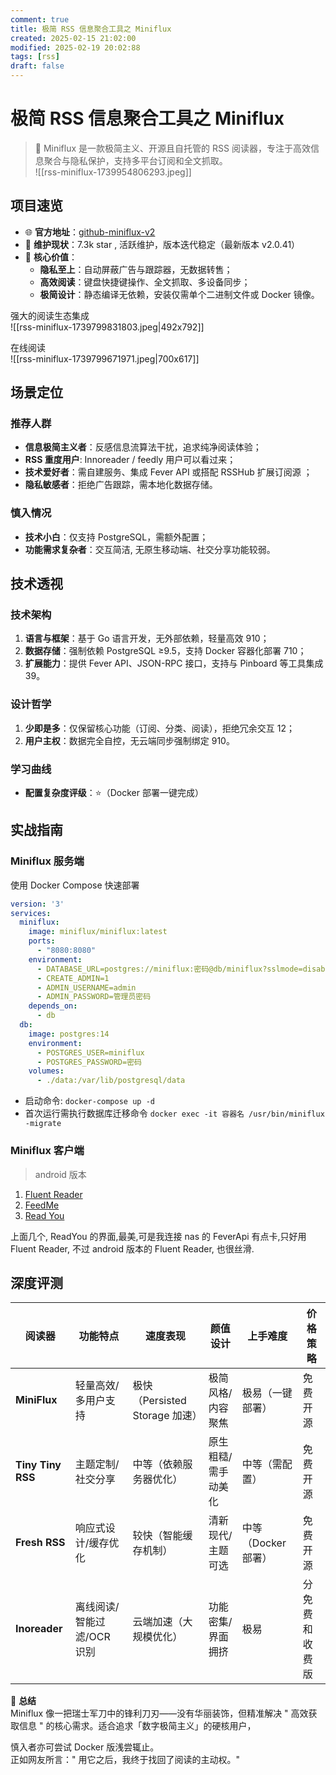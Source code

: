 ```yaml
---
comment: true
title: 极简 RSS 信息聚合工具之 Miniflux
created: 2025-02-15 21:02:00
modified: 2025-02-19 20:02:88
tags: [rss]
draft: false
---
```


# 极简 RSS 信息聚合工具之 Miniflux
>  🔖 Miniflux 是一款极简主义、开源且自托管的 RSS 阅读器，专注于高效信息聚合与隐私保护，支持多平台订阅和全文抓取。  
![[rss-miniflux-1739954806293.jpeg]]
## 项目速览
* 🌐 **官方地址**：[github-miniflux-v2](https://github.com/miniflux/v2) 
* 👨 **维护现状**：7.3k star , 活跃维护，版本迭代稳定（最新版本 v2.0.41）
* 📌 **核心价值**：
    * **隐私至上**：自动屏蔽广告与跟踪器，无数据转售；
    * **高效阅读**：键盘快捷键操作、全文抓取、多设备同步；
    * **极简设计**：静态编译无依赖，安装仅需单个二进制文件或 Docker 镜像。  

强大的阅读生态集成  
![[rss-miniflux-1739799831803.jpeg|492x792]]

在线阅读  
![[rss-miniflux-1739799671971.jpeg|700x617]]

## 场景定位
### 推荐人群
* **信息极简主义者**：反感信息流算法干扰，追求纯净阅读体验；
* **RSS 重度用户**: Innoreader / feedly 用户可以看过来；
* **技术爱好者**：需自建服务、集成 Fever API 或搭配 RSSHub 扩展订阅源 ；
* **隐私敏感者**：拒绝广告跟踪，需本地化数据存储。
### 慎入情况
* **技术小白**：仅支持 PostgreSQL，需额外配置；
* **功能需求复杂者**：交互简洁, 无原生移动端、社交分享功能较弱。
## 技术透视
### 技术架构
1. **语言与框架**：基于 Go 语言开发，无外部依赖，轻量高效 910；
2. **数据存储**：强制依赖 PostgreSQL ≥9.5，支持 Docker 容器化部署 710；
3. **扩展能力**：提供 Fever API、JSON-RPC 接口，支持与 Pinboard 等工具集成 39。
### 设计哲学
1. **少即是多**：仅保留核心功能（订阅、分类、阅读），拒绝冗余交互 12；
2. **用户主权**：数据完全自控，无云端同步强制绑定 910。

### 学习曲线
* **配置复杂度评级**：⭐️（Docker 部署一键完成）
## 实战指南
### Miniflux 服务端
使用 Docker Compose 快速部署
```yaml
version: '3'
services:
  miniflux:
    image: miniflux/miniflux:latest
    ports:
      - "8080:8080"
    environment:
      - DATABASE_URL=postgres://miniflux:密码@db/miniflux?sslmode=disable
      - CREATE_ADMIN=1
      - ADMIN_USERNAME=admin
      - ADMIN_PASSWORD=管理员密码
    depends_on:
      - db
  db:
    image: postgres:14
    environment:
      - POSTGRES_USER=miniflux
      - POSTGRES_PASSWORD=密码
    volumes:
      - ./data:/var/lib/postgresql/data
```
 * 启动命令: `docker-compose up -d`
 * 首次运行需执行数据库迁移命令 `docker exec -it 容器名 /usr/bin/miniflux -migrate`
### Miniflux 客户端
> android 版本
1. [Fluent Reader](https://github.com/yang991178/fluent-reader-lite)
2. [FeedMe](https://github.com/seazon/FeedMe)
3. [Read You](https://github.com/Ashinch/ReadYou)  

上面几个, ReadYou 的界面,最美,可是我连接 nas 的 FeverApi 有点卡,只好用 Fluent Reader, 不过 android 版本的 Fluent Reader, 也很丝滑.

## 深度评测

| 阅读器               | 功能特点             | 速度表现                     | 颜值设计       | 上手难度          | 价格策略    |
| ----------------- | ---------------- | ------------------------ | ---------- | ------------- | ------- |
| **MiniFlux**      | 轻量高效/多用户支持       | 极快（Persisted Storage 加速） | 极简风格/内容聚焦  | 极易（一键部署）      | 免费开源    |
| **Tiny Tiny RSS** | 主题定制/社交分享        | 中等（依赖服务器优化）              | 原生粗糙/需手动美化 | 中等（需配置）       | 免费开源    |
| **Fresh RSS**     | 响应式设计/缓存优化       | 较快（智能缓存机制）               | 清新现代/主题可选  | 中等（Docker 部署） | 免费开源    |
| **Inoreader**     | 离线阅读/智能过滤/OCR 识别 | 云端加速（大规模优化）              | 功能密集/界面拥挤  | 极易            | 分免费和收费版 |

📌 **总结**  
Miniflux 像一把瑞士军刀中的锋利刀刃——没有华丽装饰，但精准解决 " 高效获取信息 " 的核心需求。适合追求「数字极简主义」的硬核用户，

慎入者亦可尝试 Docker 版浅尝辄止。  
正如网友所言：" 用它之后，我终于找回了阅读的主动权。"
